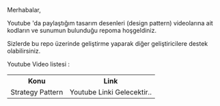 Merhabalar,

Youtube 'da paylaştığım tasarım desenleri (design pattern) videolarına ait kodların ve sunumun bulunduğu repoma hoşgeldiniz.

Sizlerde bu repo üzerinde geliştirme yaparak diğer geliştiricilere destek olabilirsiniz.

Youtube Video listesi :

<html>
  <head>
  </head>
  <body>
    <table>
      <tr>
        <th>Konu</th>
        <th>Link</th>
      </tr>
       <tr>
        <td>Strategy Pattern</td>
        <td>Youtube Linki Gelecektir..</td>
      </tr>
    </table>
  </body>
</html>
